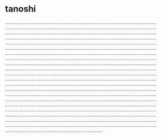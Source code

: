 # tanoshi

............................................................................................................................................................................................................................................................................................................................................................................................................................................................................................................................................................................................................................................................................................................................................................................................................................................................................................................................................................................................................................................................................................................................................................................................................................................................................................................................................................................................................................................................................................................................................................................................................................................................................................................................................................................................................................................................................................................................................................................................................................................................................................................................................................................................................................................................................................................................................................................................................................................................................................................................................................................................................................................................................................................................................................................................